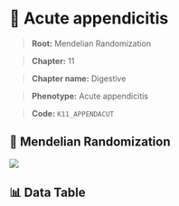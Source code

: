 # 🧪 Acute appendicitis

> **Root:** Mendelian Randomization

> **Chapter:** 11  

> **Chapter name:** Digestive

> **Phenotype:** Acute appendicitis  

> **Code:** `K11_APPENDACUT`

## 🧬 Mendelian Randomization  

<img src="/MR/Figures/Forward/K11_APPENDACUT.png"/>

## 📊 Data Table

<CsvTableMRF src="/MR/Data/Forward/K11_APPENDACUT.csv"/>
